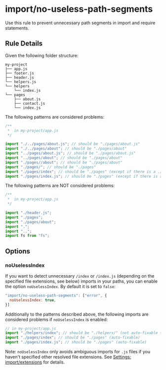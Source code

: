 # import/no-useless-path-segments

Use this rule to prevent unnecessary path segments in import and require statements.

## Rule Details

Given the following folder structure:

```
my-project
├── app.js
├── footer.js
├── header.js
└── helpers.js
└── helpers
    └── index.js
└── pages
    ├── about.js
    ├── contact.js
    └── index.js
```

The following patterns are considered problems:

```js
/**
 *  in my-project/app.js
 */

import "./../pages/about.js"; // should be "./pages/about.js"
import "./../pages/about"; // should be "./pages/about"
import "../pages/about.js"; // should be "./pages/about.js"
import "../pages/about"; // should be "./pages/about"
import "./pages//about"; // should be "./pages/about"
import "./pages/"; // should be "./pages"
import "./pages/index"; // should be "./pages" (except if there is a ./pages.js file)
import "./pages/index.js"; // should be "./pages" (except if there is a ./pages.js file)
```

The following patterns are NOT considered problems:

```js
/**
 *  in my-project/app.js
 */

import "./header.js";
import "./pages";
import "./pages/about";
import ".";
import "..";
import fs from "fs";
```

## Options

### noUselessIndex

If you want to detect unnecessary `/index` or `/index.js` (depending on the specified file extensions, see below) imports in your paths, you can enable the option `noUselessIndex`. By default it is set to `false`:
```js
"import/no-useless-path-segments": ["error", {
  noUselessIndex: true,
}]
```

Additionally to the patterns described above, the following imports are considered problems if `noUselessIndex` is enabled:

```js
// in my-project/app.js
import "./helpers/index"; // should be "./helpers/" (not auto-fixable to `./helpers` because this would lead to an ambiguous import of `./helpers.js` and `./helpers/index.js`)
import "./pages/index"; // should be "./pages" (auto-fixable)
import "./pages/index.js"; // should be "./pages" (auto-fixable)
```

Note: `noUselessIndex` only avoids ambiguous imports for `.js` files if you haven't specified other resolved file extensions. See [Settings: import/extensions](https://github.com/benmosher/eslint-plugin-import#importextensions) for details.
